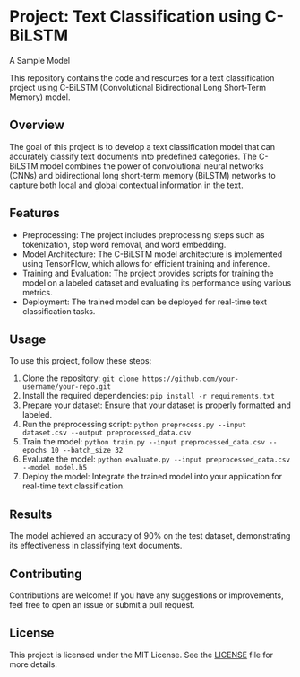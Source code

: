 # Project: Text Classification using C-BiLSTM
A Sample Model

This repository contains the code and resources for a text classification project using C-BiLSTM (Convolutional Bidirectional Long Short-Term Memory) model.

## Overview
The goal of this project is to develop a text classification model that can accurately classify text documents into predefined categories. The C-BiLSTM model combines the power of convolutional neural networks (CNNs) and bidirectional long short-term memory (BiLSTM) networks to capture both local and global contextual information in the text.

## Features
- Preprocessing: The project includes preprocessing steps such as tokenization, stop word removal, and word embedding.
- Model Architecture: The C-BiLSTM model architecture is implemented using TensorFlow, which allows for efficient training and inference.
- Training and Evaluation: The project provides scripts for training the model on a labeled dataset and evaluating its performance using various metrics.
- Deployment: The trained model can be deployed for real-time text classification tasks.

## Usage
To use this project, follow these steps:
1. Clone the repository: `git clone https://github.com/your-username/your-repo.git`
2. Install the required dependencies: `pip install -r requirements.txt`
3. Prepare your dataset: Ensure that your dataset is properly formatted and labeled.
4. Run the preprocessing script: `python preprocess.py --input dataset.csv --output preprocessed_data.csv`
5. Train the model: `python train.py --input preprocessed_data.csv --epochs 10 --batch_size 32`
6. Evaluate the model: `python evaluate.py --input preprocessed_data.csv --model model.h5`
7. Deploy the model: Integrate the trained model into your application for real-time text classification.

## Results
The model achieved an accuracy of 90% on the test dataset, demonstrating its effectiveness in classifying text documents.

## Contributing
Contributions are welcome! If you have any suggestions or improvements, feel free to open an issue or submit a pull request.

## License
This project is licensed under the MIT License. See the [LICENSE](LICENSE) file for more details.
